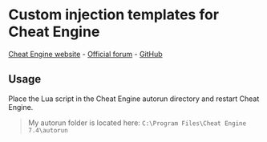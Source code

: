 # Custom injection templates for Cheat Engine

[Cheat Engine website](https://www.cheatengine.org/) - [Official forum](https://forum.cheatengine.org) - [GitHub](https://github.com/cheat-engine)

## Usage

Place the Lua script in the Cheat Engine autorun directory and restart Cheat Engine.  
> My autorun folder is located here: `C:\Program Files\Cheat Engine 7.4\autorun`
